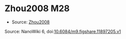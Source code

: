 <a name="material" />

# Zhou2008 M28
<script type="application/ld+json">
  {
    "@context": "https://schema.org/",
    "@type": "ChemicalSubstance",
    "@id": "https://egonw.github.io/nanowiki/nanowiki240.html#material",
    "http://purl.org/dc/terms/conformsTo":
      {
        "@type": "CreativeWork",
        "@id": "https://bioschemas.org/profiles/ChemicalSubstance/0.4-RELEASE/"
      },
    "identfier": "240",
    "name": "Zhou2008 M28",
    "url": "https://egonw.github.io/nanowiki/nanowiki240.html#material",
    "sameAs": "http://127.0.0.1/mediawiki/index.php/Special:URIResolver/Zhou2008_M28"
  }
</script>


* Source: [Zhou2008](Zhou2008.md)


Source: NanoWiki 6, doi:[10.6084/m9.figshare.11897205.v1](https://doi.org/10.6084/m9.figshare.11897205.v1)
